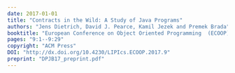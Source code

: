 ```yaml
---
date: 2017-01-01
title: "Contracts in the Wild: A Study of Java Programs"
authors: "Jens Dietrich, David J. Pearce, Kamil Jezek and Premek Brada"
booktitle: "European Conference on Object Oriented Programming  (ECOOP)"
pages: "9:1--9:29"
copyright: "ACM Press"
DOI: "http://dx.doi.org/10.4230/LIPIcs.ECOOP.2017.9"
preprint: "DPJB17_preprint.pdf"
---
```



